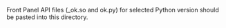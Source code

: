 Front Panel API files (_ok.so and ok.py) for selected Python version should be pasted into this directory.
